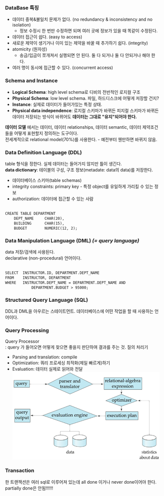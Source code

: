 ### DataBase 특징
* 데이터 중복&불일치 문제가 없다. (no redundancy & inconsistency and no isolation)  
  - 정보 수정시 한 번만 수정하면 되며 여러 곳에 정보가 있을 때 똑같이 수정된다.  
* 데이터 접근이 쉽다. (easy to access)  
* 새로운 제약이 생기거나 이미 있는 제약을 바꿀 때 추가하기 쉽다. (integrity)  
* atomicity (원자성)  
  - 송금/입금이 쪼개져서 실행되면 안 된다. 둘 다 되거나 둘 다 안되거나 해야 한다.  
* 여러 명이 동시에 접근할 수 있다. (concurrent access)  

### Schema and Instance
* __Logical Schema__: high level schema로 디비의 전반적인 로지컬 구조  
* __Physical Schema__: low level schema. 파일, 하드디스크에 어떻게 저장할 건지?  
* __Instance__: 실제로 데이터가 들어가있는 특정 상태.  
* __Physical data independence__: 로지컬 스키마가 바뀌든 피지컬 스키마가 바뀌든 데이터 저장되는 방식이 바뀌어도 __데이터는 그대로 "유지"되어야 한다.__  

__데이터 모델__ 에서는 데이터, 데이터 relationships, 데이터 semantic, 데이터 제약조건들을 어떻게 표현할지 정의하는 도구이다.  
전세계적으로 relational model(70%)를 사용한다. - 예전부터 웬만하면 바뀌지 않음.  


### Data Definition Language (DDL)  
table 형식을 정한다. 실제 데이터는 들어가지 않지만 틀이 생긴다.  
__data dictionary__: 테이블의 구성, 구조 정보(metadate: data의 data)를 저장한다.  
* 데이터베이스 스키마(table schemas)  
* integrity constraints: primary key - 특정 object를 유일하게 가리킬 수 있는 정보    
* authorization: 데이터에 접근할 수 있는 사람  

<pre><code>
CREATE TABLE DEPARTMENT
    DEPT_NAME     CHAR(20),
    BUILDING      CHAR(15),
    BUDGET        NUMERIC(12, 2);
</code></pre>  

### Data Manipulation Language (DML)  _(= query language)_  
data 저장/검색에 사용된다.  
declarative (non-procedural) 언어이다.  
<pre><code>
SELECT  INSTRUCTOR.ID, DEPARTMENT.DEPT_NAME
FROM    INSTRUCTOR, DEPARTMENT
WHERE   INSTRUCTOR.DEPT_NAME = DEPARTMENT.DEPT_NAME AND
            DEPARTMENT.BUDGET > 95000;
</code></pre>  

### Structured Query Language (SQL)  
DDL과 DML을 아우르는 스테이트먼트. 데이터베이스에 어떤 작업을 할 때 사용하는 언어이다.  

### Query Processing  
Query Processor  
: query 가 들어오면 어떻게 찾으면 좋을지 판단하여 결과를 주는 것. 질의 처리기  
- Parsing and translation: compile  
- Optimization: 쿼리 프로세싱 최적화(제일 빠르게)하기  
- Evaluation: 데이터 실제로 읽어와 전달    
![Query Processing](https://github.com/HongYooCho/DataBase/blob/master/image/Part1.%20Intro/queryprocessing.png)

### Transaction  
한 트랜잭션은 여러 sql로 이루어져 있는데 all done 이거나 never done이어야 한다. partially done은 안됨!!!!!!  
